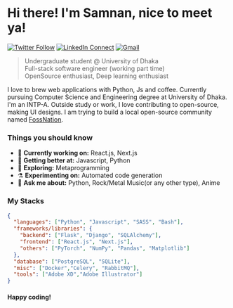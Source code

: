 # Hi there! I'm Samnan, nice to meet ya!

[![Twitter Follow](https://img.shields.io/badge/dynamic/json.svg?color=222244&labelColor=000000&logo=twitter&logoColor=f5f7fe&label=&query=%24[0].followers_count&url=https%3A%2F%2Fcdn.syndication.twimg.com%2Fwidgets%2Ffollowbutton%2Finfo.json%3Fscreen_names%3DSamnanRahee&suffix=%20Followers)](https://twitter.com/SamnanRahee)
[![LinkedIn Connect](https://img.shields.io/badge/%20-Connect-black?color=222244&labelColor=000000&logo=linkedin&logoColor=f5f7fe)](https://www.linkedin.com/in/geektrovert/)
[![Gmail](https://img.shields.io/badge/%20-Send%20Mail-black?color=222244&labelColor=000000&logo=gmail&logoColor=f5f7fe)](mailto:samnan.rahee.96@gmail.com?subject=From%20GitHub&&body=Hi,%20there.%20Found%20you%20on%20GitHub!%20Let's%20talk%20about...)

> Undergraduate student @ University of Dhaka <br />
> Full-stack software engineer (working part time) <br />
> OpenSource enthusiast, Deep learning enthusiast

I love to brew web applications with Python, Js and coffee. Currently pursuing Computer Science and Engineering degree at University of Dhaka. I'm an INTP-A. Outside study or work, I love contributing to open-source, making UI designs. I am trying to build a local open-source community named [FossNation](https://www.facebook.com/groups/FOSSNation).

### Things you should know

- 🔭 <b>Currently working on:</b> React.js, Next.js
- 🌱 <b>Getting better at:</b> Javascript, Python
- 🤔 <b>Exploring:</b> Metaprogramming
- ⚗️ <b>Experimenting on:</b> Automated code generation
- 💬 <b>Ask me about:</b> Python, Rock/Metal Music(or any other type), Anime

### My Stacks

```json
{
  "languages": ["Python", "Javascript", "SASS", "Bash"],
  "frameworks/libraries": {
    "backend": ["Flask", "Django", "SQLAlchemy"],
    "frontend": ["React.js", "Next.js"],
    "others": ["PyTorch", "NumPy", "Pandas", "Matplotlib"]
  },
  "database": ["PostgreSQL", "SQLite"],
  "misc": ["Docker","Celery", "RabbitMQ"],
  "tools": ["Adobe XD","Adobe Illustrator"]
}
```

#### Happy coding!
